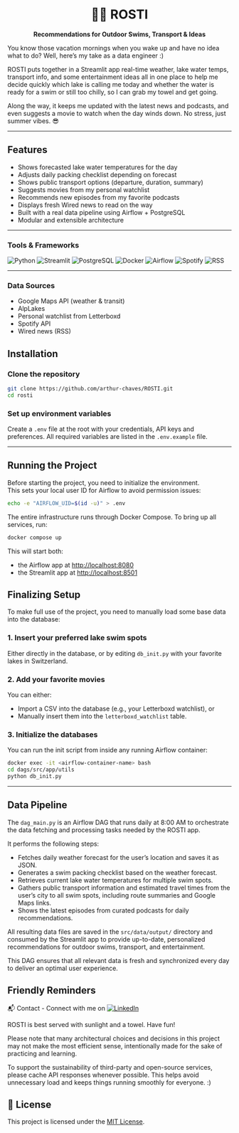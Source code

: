 <h1 align="center">🏊‍♂️ ROSTI</h1>
<p align="center"><strong>Recommendations for Outdoor Swims, Transport & Ideas</strong></p>



You know those vacation mornings when you wake up and have no idea what to do?
Well, here’s my take as a data engineer :)

ROSTI puts together in a Streamlit app real-time weather, lake water temps, transport info, and some entertainment ideas all in one place to help me decide quickly which lake is calling me today and whether the water is ready for a swim or still too chilly, so I can grab my towel and get going. 

Along the way, it keeps me updated with the latest news and podcasts, and even suggests a movie to watch when the day winds down. No stress, just summer vibes. 😎

---

## Features

- Shows forecasted lake water temperatures for the day
- Adjusts daily packing checklist depending on forecast
- Shows public transport options (departure, duration, summary)
- Suggests movies from my personal watchlist
- Recommends new episodes from my favorite podcasts
- Displays fresh Wired news to read on the way
- Built with a real data pipeline using Airflow + PostgreSQL
- Modular and extensible architecture

---

### Tools & Frameworks

![Python](https://img.shields.io/badge/Python-3776AB?logo=python&logoColor=white) ![Streamlit](https://img.shields.io/badge/Streamlit-FF4B4B?logo=streamlit&logoColor=white) ![PostgreSQL](https://img.shields.io/badge/PostgreSQL-336791?logo=postgresql&logoColor=white) ![Docker](https://img.shields.io/badge/Docker-2496ED?logo=docker&logoColor=white) ![Airflow](https://img.shields.io/badge/Apache_Airflow-017CEE?logo=apache-airflow&logoColor=white) ![Spotify](https://img.shields.io/badge/Spotify-1DB954?logo=spotify&logoColor=white)  ![RSS](https://img.shields.io/badge/RSS-F26522?logo=rss&logoColor=white)

---

### Data Sources

- Google Maps API (weather & transit)  
- AlpLakes
- Personal watchlist from Letterboxd
- Spotify API
- Wired news (RSS)

## Installation

### Clone the repository

```bash
git clone https://github.com/arthur-chaves/ROSTI.git
cd rosti
```

### Set up environment variables

Create a `.env` file at the root with your credentials, API keys and preferences. All required variables are listed in the `.env.example` file.

---

## Running the Project

Before starting the project, you need to initialize the environment.  
This sets your local user ID for Airflow to avoid permission issues:

```bash
echo -e "AIRFLOW_UID=$(id -u)" > .env
```
The entire infrastructure runs through Docker Compose. To bring up all services, run:

```bash
docker compose up
```

This will start both:

-  the Airflow app at [http://localhost:8080](http://localhost:8080)
-  the Streamlit app at [http://localhost:8501](http://localhost:8501)

## Finalizing Setup

To make full use of the project, you need to manually load some base data into the database:

### 1. Insert your preferred lake swim spots

Either directly in the database, or by editing `db_init.py` with your favorite lakes in Switzerland.

### 2. Add your favorite movies

You can either:

- Import a CSV into the database (e.g., your Letterboxd watchlist), or  
- Manually insert them into the `letterboxd_watchlist` table.

### 3. Initialize the databases

You can run the init script from inside any running Airflow container:

```bash
docker exec -it <airflow-container-name> bash
cd dags/src/app/utils
python db_init.py
```
---


## Data Pipeline

The `dag_main.py` is an Airflow DAG that runs daily at 8:00 AM to orchestrate the data fetching and processing tasks needed by the ROSTI app.

It performs the following steps:

- Fetches daily weather forecast for the user’s location and saves it as JSON.
- Generates a swim packing checklist based on the weather forecast.
- Retrieves current lake water temperatures for multiple swim spots.
- Gathers public transport information and estimated travel times from the user’s city to all swim spots, including route summaries and Google Maps links.
- Shows the latest episodes from curated podcasts for daily recommendations.

All resulting data files are saved in the `src/data/output/` directory and consumed by the Streamlit app to provide up-to-date, personalized recommendations for outdoor swims, transport, and entertainment.

This DAG ensures that all relevant data is fresh and synchronized every day to deliver an optimal user experience.

## Friendly Reminders

📬 Contact - Connect with me on  [![LinkedIn](https://img.shields.io/badge/LinkedIn-0A66C2?logo=linkedin&logoColor=white)](https://www.linkedin.com/in/arthur-chaves-innecco/)

ROSTI is best served with sunlight and a towel. Have fun!

Please note that many architectural choices and decisions in this project may not make the most efficient sense, intentionally made for the sake of practicing and learning.

To support the sustainability of third-party and open-source services, please cache API responses whenever possible. This helps avoid unnecessary load and keeps things running smoothly for everyone. :)

## 📄 License

This project is licensed under the [MIT License](LICENSE).
